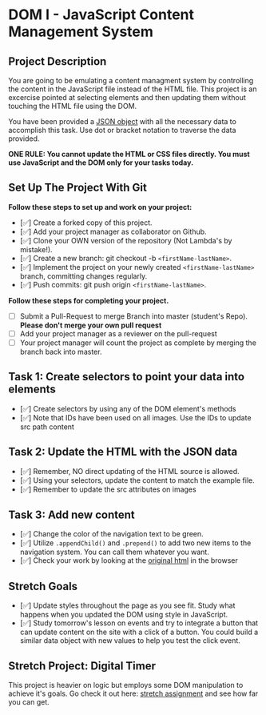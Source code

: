 # DOM I - JavaScript Content Management System

## Project Description
You are going to be emulating a content managment system by controlling the content in the JavaScript file instead of the HTML file. This project is an excercise pointed at selecting elements and then updating them without touching the HTML file using the DOM.

You have been provided a [JSON object](js/index.js) with all the necessary data to accomplish this task.  Use dot or bracket notation to traverse the data provided.

**ONE RULE: You cannot update the HTML or CSS files directly.  You must use JavaScript and the DOM only for your tasks today.**

## Set Up The Project With Git

**Follow these steps to set up and work on your project:**

* [✅] Create a forked copy of this project.
* [✅] Add your project manager as collaborator on Github.
* [✅] Clone your OWN version of the repository (Not Lambda's by mistake!).
* [✅] Create a new branch: git checkout -b `<firstName-lastName>`.
* [✅] Implement the project on your newly created `<firstName-lastName>` branch, committing changes regularly.
* [✅] Push commits: git push origin `<firstName-lastName>`.

**Follow these steps for completing your project.**

* [ ] Submit a Pull-Request to merge <firstName-lastName> Branch into master (student's  Repo). **Please don't merge your own pull request**
* [ ] Add your project manager as a reviewer on the pull-request
* [ ] Your project manager will count the project as complete by merging the branch back into master.

## Task 1: Create selectors to point your data into elements
* [✅] Create selectors by using any of the DOM element's methods
* [✅] Note that IDs have been used on all images.  Use the IDs to update src path content

## Task 2: Update the HTML with the JSON data
* [✅] Remember, NO direct updating of the HTML source is allowed.
* [✅] Using your selectors, update the content to match the example file.
* [✅] Remember to update the src attributes on images

## Task 3: Add new content
* [✅] Change the color of the navigation text to be green.
* [✅] Utilize `.appendChild()` and `.prepend()` to add two new items to the navigation system. You can call them whatever you want.
* [✅] Check your work by looking at the [original html](original.html) in the browser

## Stretch Goals
* [✅] Update styles throughout the page as you see fit.  Study what happens when you updated the DOM using style in JavaScript.  
* [✅] Study tomorrow's lesson on events and try to integrate a button that can update content on the site with a click of a button.  You could build a similar data object with new values to help you test the click event.

## Stretch Project: Digital Timer
This project is heavier on logic but employs some DOM manipulation to achieve it's goals.  Go check it out here: [stretch assignment](stretch-assignment) and see how far you can get. 
